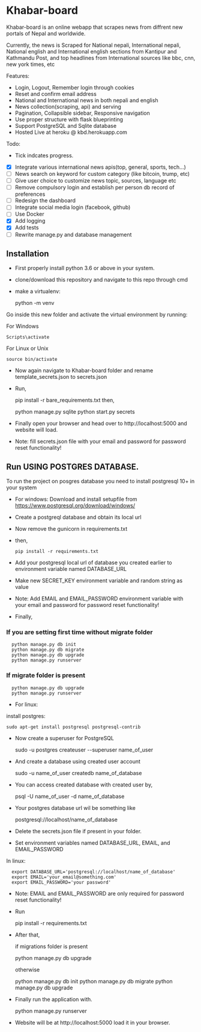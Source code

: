 # Khabar-board
Khabar-board is an online webapp that scrapes news from diffrent new portals of Nepal and worldwide.

Currently, the news is Scraped for National nepali,
International nepali, National english and International english sections from Kantipur and Kathmandu Post, and top headlines from International sources like bbc, cnn, new york times, etc

Features:

* Login, Logout, Remember login through cookies
* Reset and confirm email address
* National and International news in both nepali and english
* News collection(scraping, api) and serving
* Pagination, Collapsible sidebar, Responsive navigation
* Use proper structure with flask blueprinting
* Support PostgreSQL and Sqlite database
* Hosted Live at heroku @ kbd.herokuapp.com

Todo:
* Tick indcates progress.
- [x] Integrate various international news apis(top, general, sports, tech...)
- [ ] News search on keyword for custom category (like bitcoin, trump, etc)
- [ ] Give user choice to customize news topic, sources, language etc
- [ ] Remove compulsory login and establish per person db record of preferences
- [ ] Redesign the dashboard
- [ ] Integrate social media login (facebook, github)
- [ ] Use Docker
- [x] Add logging
- [x] Add tests
- [ ] Rewrite manage.py and database management

## Installation
* First properly install python 3.6 or above in your system.
* clone/download this repository and navigate to this repo through cmd
* make a virtualenv:

    python -m venv <name>

Go inside this new folder and activate the virtual environment by running:

For Windows

    Scripts\activate
For Linux or Unix

    source bin/activate

* Now again navigate to Khabar-board folder and rename template_secrets.json to secrets.json

* Run,

    pip install -r bare_requirements.txt
then,

    python manage.py sqlite
    python start.py secrets

* Finally open your browser and head over to http://localhost:5000 and website will load.

* Note: fill secrets.json file with your email and password for password reset functionality!


## Run USING POSTGRES DATABASE.

To run the project on posgres database you need to install postgresql 10+ in your system

* For windows:
Download and install setupfile from https://www.postgresql.org/download/windows/

* Create a postgreql database and obtain its local url
* Now remove the gunicorn in requirements.txt
* then,

      pip install -r requirements.txt

* Add your postgresql local url of database you created earlier to environment variable named DATABASE_URL
* Make new SECRET_KEY environment variable and random string as value

* Note: Add EMAIL and EMAIL_PASSWORD environment variable with your email and password for password reset functionality!

* Finally,
###  If you are setting first time without migrate folder
      python manage.py db init
      python manage.py db migrate
      python manage.py db upgrade
      python manage.py runserver

###  If migrate folder is present
      python manage.py db upgrade
      python manage.py runserver

* For linux:

install postgres:

    sudo apt-get install postgresql postgresql-contrib

* Now create a superuser for PostgreSQL

    sudo -u postgres createuser --superuser name_of_user

* And create a database using created user account

    sudo -u name_of_user createdb name_of_database

* You can access created database with created user by,

    psql -U name_of_user -d name_of_database

* Your postgres database url wil be something like

    postgresql://localhost/name_of_database

* Delete the secrets.json file if present in your folder.

* Set environment variables named DATABASE_URL, EMAIL, and EMAIL_PASSWORD

In linux:

      export DATABASE_URL='postgresql://localhost/name_of_database'
      export EMAIL='your_email@something.com'
      export EMAIL_PASSWORD='your password'

  * Note: EMAIL and EMAIL_PASSWORD are only required for password reset functionality!

* Run

    pip install -r requirements.txt

* After that,

  if migrations folder is present

    python manage.py db upgrade

  otherwise

    python manage.py db init
    python manage.py db migrate
    python manage.py db upgrade

* Finally run the application with.

    python manage.py runserver

* Website will be at http://localhost:5000 load it in your browser.
